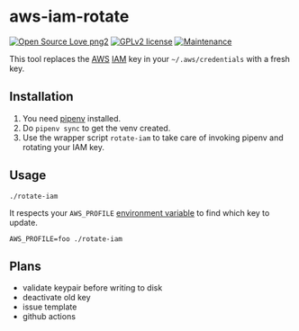 # aws-iam-rotate

[![Open Source Love png2](https://badges.frapsoft.com/os/v2/open-source.png?v=103)](https://github.com/ellerbrock/open-source-badges/)
[![GPLv2 license](https://img.shields.io/badge/License-GPLv2-blue.svg)](https://github.com/chicks-net/aws-iam-rotate/blob/master/LICENSE)
[![Maintenance](https://img.shields.io/badge/Maintained%3F-yes-green.svg)](https://github.com/chicks-net/aws-iam-rotate/graphs/commit-activity)


This tool replaces the
[AWS](https://aws.amazon.com/) [IAM](https://aws.amazon.com/iam/)
key in your `~/.aws/credentials` with a fresh key.
<!-- It won't replace your existing IAM key until it verifies that the new key works. -->

## Installation

1. You need [pipenv](https://docs.pipenv.org/) installed.
1. Do `pipenv sync` to get the venv created.
1. Use the wrapper script `rotate-iam` to take care of invoking pipenv and rotating your IAM key.

## Usage

```
./rotate-iam
```

It respects your `AWS_PROFILE` [environment variable](https://en.wikipedia.org/wiki/Environment_variable)
to find which key to update.

```
AWS_PROFILE=foo ./rotate-iam
```

## Plans

* validate keypair before writing to disk
* deactivate old key
* issue template
* github actions
